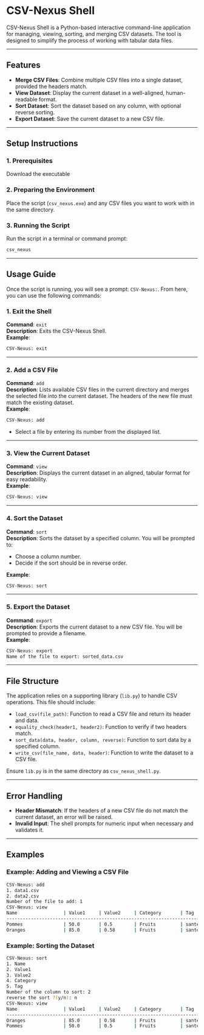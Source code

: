 # **CSV-Nexus Shell**

CSV-Nexus Shell is a Python-based interactive command-line application for managing, viewing, sorting, and merging CSV datasets. The tool is designed to simplify the process of working with tabular data files.

---

## **Features**
- **Merge CSV Files**: Combine multiple CSV files into a single dataset, provided the headers match.
- **View Dataset**: Display the current dataset in a well-aligned, human-readable format.
- **Sort Dataset**: Sort the dataset based on any column, with optional reverse sorting.
- **Export Dataset**: Save the current dataset to a new CSV file.

---

## **Setup Instructions**

### **1. Prerequisites**
Download the executable
### **2. Preparing the Environment**
Place the script (`csv_nexus.exe`) and any CSV files you want to work with in the same directory.

### **3. Running the Script**
Run the script in a terminal or command prompt:

```bash
csv_nexus
```

---

## **Usage Guide**

Once the script is running, you will see a prompt: `CSV-Nexus:`. From here, you can use the following commands:

### **1. Exit the Shell**
**Command**: `exit`  
**Description**: Exits the CSV-Nexus Shell.  
**Example**:
```bash
CSV-Nexus: exit
```

---

### **2. Add a CSV File**
**Command**: `add`  
**Description**: Lists available CSV files in the current directory and merges the selected file into the current dataset. The headers of the new file must match the existing dataset.  
**Example**:
```bash
CSV-Nexus: add
```
- Select a file by entering its number from the displayed list.

---

### **3. View the Current Dataset**
**Command**: `view`  
**Description**: Displays the current dataset in an aligned, tabular format for easy readability.  
**Example**:
```bash
CSV-Nexus: view
```

---

### **4. Sort the Dataset**
**Command**: `sort`  
**Description**: Sorts the dataset by a specified column. You will be prompted to:
- Choose a column number.
- Decide if the sort should be in reverse order.

**Example**:
```bash
CSV-Nexus: sort
```

---

### **5. Export the Dataset**
**Command**: `export`  
**Description**: Exports the current dataset to a new CSV file. You will be prompted to provide a filename.  
**Example**:
```bash
CSV-Nexus: export
Name of the file to export: sorted_data.csv
```

---

## **File Structure**
The application relies on a supporting library (`lib.py`) to handle CSV operations. This file should include:
- `load_csv(file_path)`: Function to read a CSV file and return its header and data.
- `equality_check(header1, header2)`: Function to verify if two headers match.
- `sort_data(data, header, column, reverse)`: Function to sort data by a specified column.
- `write_csv(file_name, data, header)`: Function to write the dataset to a CSV file.

Ensure `lib.py` is in the same directory as `csv_nexus_shell.py`.

---

## **Error Handling**
- **Header Mismatch**: If the headers of a new CSV file do not match the current dataset, an error will be raised.
- **Invalid Input**: The shell prompts for numeric input when necessary and validates it.

---

## **Examples**

### Example: Adding and Viewing a CSV File
```bash
CSV-Nexus: add
1. data1.csv
2. data2.csv
Number of the file to add: 1
CSV-Nexus: view
Name                 | Value1     | Value2     | Category       | Tag       
---------------------------------------------------------------------------
Pommes               | 50.0       | 0.5        | Fruits         | sante     
Oranges              | 85.0       | 0.58       | Fruits         | sante     
```

### Example: Sorting the Dataset
```bash
CSV-Nexus: sort
1. Name
2. Value1
3. Value2
4. Category
5. Tag
Number of the column to sort: 2
reverse the sort ?(y/n): n
CSV-Nexus: view
Name                 | Value1     | Value2     | Category       | Tag       
---------------------------------------------------------------------------
Oranges              | 85.0       | 0.58       | Fruits         | sante     
Pommes               | 50.0       | 0.5        | Fruits         | sante     
```

